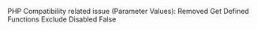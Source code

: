 PHP Compatibility related issue (Parameter Values): Removed Get Defined Functions Exclude Disabled False
